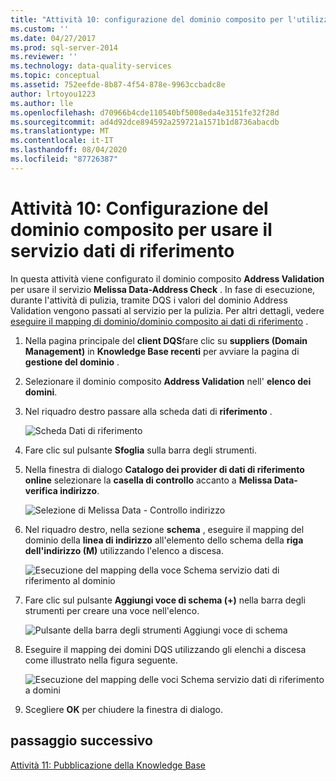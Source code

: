 ```yaml
---
title: "Attività 10: configurazione del dominio composito per l'utilizzo del servizio dati di riferimento | Microsoft Docs"
ms.custom: ''
ms.date: 04/27/2017
ms.prod: sql-server-2014
ms.reviewer: ''
ms.technology: data-quality-services
ms.topic: conceptual
ms.assetid: 752eefde-8b87-4f54-878e-9963ccbadc8e
author: lrtoyou1223
ms.author: lle
ms.openlocfilehash: d70966b4cde110540bf5008eda4e3151fe32f28d
ms.sourcegitcommit: ad4d92dce894592a259721a1571b1d8736abacdb
ms.translationtype: MT
ms.contentlocale: it-IT
ms.lasthandoff: 08/04/2020
ms.locfileid: "87726387"
---
```

# <a name="task-10-configuring-composite-domain-to-use-reference-data-service"></a>Attività 10: Configurazione del dominio composito per usare il servizio dati di riferimento
  In questa attività viene configurato il dominio composito **Address Validation** per usare il servizio **Melissa Data-Address Check** . In fase di esecuzione, durante l'attività di pulizia, tramite DQS i valori del dominio Address Validation vengono passati al servizio per la pulizia. Per altri dettagli, vedere [eseguire il mapping di dominio/dominio composito ai dati di riferimento](https://msdn.microsoft.com/library/hh213030.aspx) .  
  
1.  Nella pagina principale del **client DQS**fare clic su **suppliers (Domain Management)** in **Knowledge Base recenti** per avviare la pagina di **gestione del dominio** .  
  
2.  Selezionare il dominio composito **Address Validation** nell' **elenco dei domini**.  
  
3.  Nel riquadro destro passare alla scheda dati di **riferimento** .  
  
     ![Scheda Dati di riferimento](../../2014/tutorials/media/et-configuringcdtouserds-01.jpg "Scheda Dati di riferimento")  
  
4.  Fare clic sul pulsante **Sfoglia** sulla barra degli strumenti.  
  
5.  Nella finestra di dialogo **Catalogo dei provider di dati di riferimento online** selezionare la **casella di controllo** accanto a **Melissa Data-verifica indirizzo**.  
  
     ![Selezione di Melissa Data - Controllo indirizzo](../../2014/tutorials/media/et-configuringcdtouserds-02.jpg "Selezione di Melissa Data - Controllo indirizzo")  
  
6.  Nel riquadro destro, nella sezione **schema** , eseguire il mapping del dominio della **linea di indirizzo** all'elemento dello schema della **riga dell'indirizzo (M)** utilizzando l'elenco a discesa.  
  
     ![Esecuzione del mapping della voce Schema servizio dati di riferimento al dominio](../../2014/tutorials/media/et-configuringcdtouserds-03.jpg "Esecuzione del mapping della voce Schema servizio dati di riferimento al dominio")  
  
7.  Fare clic sul pulsante **Aggiungi voce di schema (+)** nella barra degli strumenti per creare una voce nell'elenco.  
  
     ![Pulsante della barra degli strumenti Aggiungi voce di schema](../../2014/tutorials/media/et-configuringcdtouserds-04.jpg "Pulsante della barra degli strumenti Aggiungi voce di schema")  
  
8.  Eseguire il mapping dei domini DQS utilizzando gli elenchi a discesa come illustrato nella figura seguente.  
  
     ![Esecuzione del mapping delle voci Schema servizio dati di riferimento a domini](../../2014/tutorials/media/et-configuringcdtouserds-05.jpg "Esecuzione del mapping delle voci Schema servizio dati di riferimento a domini")  
  
9. Scegliere **OK** per chiudere la finestra di dialogo.  
  
## <a name="next-step"></a>passaggio successivo  
 [Attività 11: Pubblicazione della Knowledge Base](../../2014/tutorials/task-11-publishing-the-knowledge-base.md)  
  
  
